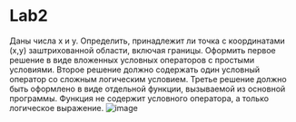 # Lab2
Даны числа x и y. Определить, принадлежит ли точка с координатами (x,y) заштрихованной области, включая границы. Оформить первое решение в виде вложенных условных операторов с простыми условиями. Второе решение должно содержать один условный оператор со сложным логическим условием. Третье решение должно быть оформлено в виде отдельной функции, вызываемой из основной программы. Функция не содержит условного оператора, а только логическое выражение. 
![image](https://user-images.githubusercontent.com/79037293/234245152-04496e53-82bd-44fe-8123-fc95015acad9.png)
